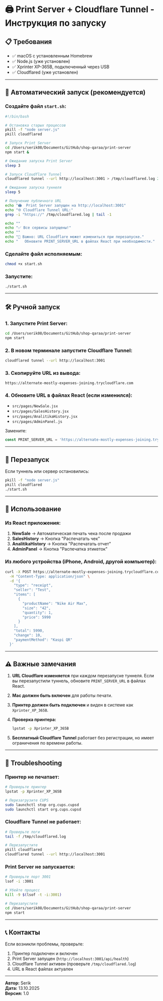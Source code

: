 # 🖨️ Print Server + Cloudflare Tunnel - Инструкция по запуску

## 📋 Требования

- ✅ macOS с установленным Homebrew
- ✅ Node.js (уже установлен)
- ✅ Xprinter XP-365B, подключенный через USB
- ✅ Cloudflared (уже установлен)

---

## 🚀 Автоматический запуск (рекомендуется)

### Создайте файл `start.sh`:

```bash
#!/bin/bash

# Остановка старых процессов
pkill -f "node server.js"
pkill cloudflared

# Запуск Print Server
cd /Users/serik08/Documents/GitHub/shop-qaraa/print-server
npm start &

# Ожидание запуска Print Server
sleep 3

# Запуск Cloudflare Tunnel
cloudflared tunnel --url http://localhost:3001 > /tmp/cloudflared.log 2>&1 &

# Ожидание запуска туннеля
sleep 5

# Получение публичного URL
echo "🖨️  Print Server запущен на http://localhost:3001"
echo "🌐 Cloudflare Tunnel URL:"
grep -i "https://" /tmp/cloudflared.log | tail -1

echo ""
echo "✅ Все сервисы запущены!"
echo ""
echo "📝 Важно: URL Cloudflare может измениться при перезапуске."
echo "   Обновите PRINT_SERVER_URL в файлах React при необходимости."
```

### Сделайте файл исполняемым:

```bash
chmod +x start.sh
```

### Запустите:

```bash
./start.sh
```

---

## 🛠️ Ручной запуск

### 1. Запустите Print Server:

```bash
cd /Users/serik08/Documents/GitHub/shop-qaraa/print-server
npm start
```

### 2. В новом терминале запустите Cloudflare Tunnel:

```bash
cloudflared tunnel --url http://localhost:3001
```

### 3. Скопируйте URL из вывода:

```
https://alternate-mostly-expenses-joining.trycloudflare.com
```

### 4. Обновите URL в файлах React (если изменился):

- `src/pages/NewSale.jsx`
- `src/pages/SalesHistory.jsx`
- `src/pages/AnalitikaHistory.jsx`
- `src/pages/AdminPanel.js`

Замените:
```javascript
const PRINT_SERVER_URL = 'https://alternate-mostly-expenses-joining.trycloudflare.com/api/print';
```

---

## 🔄 Перезапуск

Если туннель или сервер остановились:

```bash
pkill -f "node server.js"
pkill cloudflared
./start.sh
```

---

## 📱 Использование

### Из React приложения:

1. **NewSale** → Автоматическая печать чека после продажи
2. **SalesHistory** → Кнопка "Распечатать чек"
3. **AnalitikaHistory** → Кнопка "Распечатать отчет"
4. **AdminPanel** → Кнопка "Распечатка этикеток"

### Из любого устройства (iPhone, Android, другой компьютер):

```bash
curl -X POST https://alternate-mostly-expenses-joining.trycloudflare.com/api/print \
  -H "Content-Type: application/json" \
  -d '{
    "type": "receipt",
    "seller": "Test",
    "items": [
      {
        "productName": "Nike Air Max",
        "size": "42",
        "quantity": 1,
        "price": 5990
      }
    ],
    "total": 5990,
    "change": 10,
    "paymentMethod": "Kaspi QR"
  }'
```

---

## ⚠️ Важные замечания

1. **URL Cloudflare изменяется** при каждом перезапуске туннеля. Если вы перезапустили туннель, обновите `PRINT_SERVER_URL` в файлах React.

2. **Mac должен быть включен** для работы печати.

3. **Принтер должен быть подключен** и виден в системе как `Xprinter_XP_365B`.

4. **Проверка принтера:**
   ```bash
   lpstat -p Xprinter_XP_365B
   ```

5. **Бесплатный Cloudflare Tunnel** работает без регистрации, но имеет ограничения по времени работы.

---

## 🐛 Troubleshooting

### Принтер не печатает:

```bash
# Проверьте принтер
lpstat -p Xprinter_XP_365B

# Перезагрузите CUPS
sudo launchctl stop org.cups.cupsd
sudo launchctl start org.cups.cupsd
```

### Cloudflare Tunnel не работает:

```bash
# Проверьте логи
tail -f /tmp/cloudflared.log

# Перезапустите
pkill cloudflared
cloudflared tunnel --url http://localhost:3001
```

### Print Server не запускается:

```bash
# Проверьте порт 3001
lsof -i :3001

# Убейте процесс
kill -9 $(lsof -t -i:3001)

# Перезапустите
cd /Users/serik08/Documents/GitHub/shop-qaraa/print-server
npm start
```

---

## 📞 Контакты

Если возникли проблемы, проверьте:
1. Принтер подключен и включен
2. Print Server запущен (`http://localhost:3001/api/health`)
3. Cloudflare Tunnel активен (проверьте `/tmp/cloudflared.log`)
4. URL в React файлах актуален

---

**Автор:** Serik  
**Дата:** 13.10.2025  
**Версия:** 1.0

